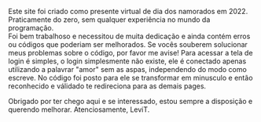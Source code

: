 Este site foi criado como presente virtual de dia dos namorados em 2022.
Praticamente do zero, sem qualquer experiência no mundo da programação. <br>
Foi bem trabalhoso e necessitou de muita dedicação e ainda contém erros ou códigos que poderiam ser melhorados.
Se vocês souberem solucionar meus problemas sobre o código, por favor me avise!
Para acessar a tela de login é simples, o login simplesmente não existe, ele é conectado apenas utilizando a palavrar "amor" sem as aspas, independendo do modo como escreve.
No código foi posto para ele se transformar em minusculo e então reconhecido e válidado te redireciona para as demais pages.

Obrigado por ter chego aqui e se interessado, estou sempre a disposição e querendo melhorar.
Atenciosamente,
LeviT.
